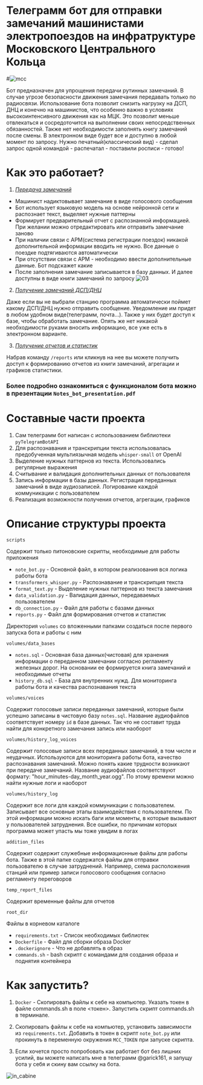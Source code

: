 # Телеграмм бот для отправки замечаний машинистами электропоездов на инфратруктуре Московского Центрального Кольца
#![mcc](https://github.com/garick161/MCC_notes_bot/assets/114688542/fcbfd1cb-0bbc-4594-b718-c9f97ec1effc)

Бот предназначен для упрощения передачи рутинных замечаний. В случае угрозе безопасности движения замечания передавать только по радиосвязи.
Использование бота позволит снизить нагрузку на ДСП, ДНЦ и конечно на машинистов, что особенно важно в условиях высокоинтенсивного движения как на МЦК. Это позволит меньше отвлекаться и сосредоточится на выполнении своих непосредственных обязанностей.
Также нет необходимости заполнять книгу замечаний после смены. В электронном виде будет все и доступно в любой момент по запросу.
Нужно печатный(классический вид) - сделал запрос одной командой - распечатал - поставили росписи - готово!

# Как это работает?

1) <em><u>Передача замечаний</u></em>
- Машинист надиктовывает замечание в виде голосового сообщения
- Бот использует языковую модель на основе нейронной сети и распознает текст, выделяет нужные паттерны
- Формирует предварительный отчет с распознанной информацией. При желании можно отредактировать или отправить замечание заново
- При наличии связи с АРМ(система регистрации поездок) никакой дополнительной информации вводить не нужно. Все данные о поездке подтягиваются автоматически
- При отсутствии связи с АРМ - необходимо ввести дополнительные данные. Бот подскажет какие
- После заполнения замечание записывается в базу данных. И далее доступны в виде книги замечаний по запросу
![03](https://github.com/garick161/MCC_notes_bot/assets/114688542/b93c5d95-f938-4bec-aa38-3c3a58e7dafd)

2) <em><u>Получение замечаний ДСП/ДНЦ</u></em>

Даже если вы не выбрали станцию программа автоматически поймет какому ДСП/ДНЦ нужно отправить сообщение. Уведомление им придет в любом удобном виде(телеграмм, почта...). Также у них будет доступ к базе, чтобы обработать замечание. Опять же нет никакой необходимости руками вносить информацию, все уже есть в электронном варианте.

3) <em><u>Получение отчетов и статистик</u></em>

Набрав команду `/reports` или кликнув на нее вы можете получить доступ к формированию отчетов из книги замечаний, агрегации и графиков статистики.
### Более подробно ознакомиться с функционалом бота можно в презентации `Notes_bot_presentation.pdf`

# Составные части проекта

1. Сам телеграмм бот написан с использованием библиотеки `pyTelegramBotAPI`
2. Для распознавания и транскрипции  текста использовалась предобученная мультиязычная модель `whisper-small` от OpenAI
3. Выделение нужных паттернов из текста. Использовались регулярные выражения
4. Считывание и валидация дополнительных данных от пользователя
5. Запись информации в базы данных. Регистрация переданных замечаний в виде аудиозаписей. Логирование каждой коммуникации с пользователем
6. Реализация возможности получения отчетов, агрегации, графиков

# Описание структуры проекта
`scripts`

Содержит только питоновские скрипты, необходимые для работы приложения

- `note_bot.py`	- Основной файл, в котором реализования вся логика работы бота
- `transformers_whisper.py`	- Распознавание и транскрипция текста
- `format_text.py` -	Выделение нужных паттернов из текста замечания
- `data_validation.py` -	Валидация данных, передаваемых пользователем
- `db_connection.py`	- Файл для работы с базами данных
- `reports.py`	- Файл для формирования отчетов и статистик

Директория `volumes` со вложенными папками создаться после первого запуска бота и работы с ним

`volumes/data_bases`

- `notes.sql`	- Основная база данных(чистовая) для хранения информации о переданном замечании согласно регламенту железных дорог. На основании ее формируется книга замечаний и необходимые отчеты
- `history_db.sql` - База для внутренних нужд. Для мониторинга работы бота и качества распознавания текста

`volumes/voices`

Содержит голосовые записи переданных замечаний, которые были успешно записаны в чистовую базу `notes.sql`. Название аудиофайлов соответствует номеру `id` в базе данных. Так что не составит труда найти для конкретного замечания запись или наоборот

`volumes/history_log_voices`

Содержит голосовые записи всех переданных замечаний, в том числе и неудачных. Используются для мониторинга работы бота, качество распознавания замечаний. Можно понять какие трудности возникают при передаче замечаний. Название аудиофайлов соответствуют формату: "hour_minutes-day_month_year.ogg". По этому времени можно найти нужные логи и наоборот

`volumes/history_log`

Содержит все логи для каждой коммуникации с пользователем. Записывает все основные этапы взаимодействия с пользователем. По этой информации можно искать баги или моменты, в которые вызывают у пользователей затруднения. Все ошибки, по причинам которых программа может упасть мы тоже увидим в логах

`addition_files`

Содержит содержит служебные информационные файлы для работы бота. Также в этой папке содержатся файлы для отправки пользователю в случае затруднений. Например, схема расположения станций или пример записи голосового сообщения согласно регламенту переговоров

`temp_report_files`

Содержит временные файлы для отчетов

`root_dir`

Файлы в корневом каталоге

- `requirements.txt` - Список необходимых библиотек
- `Dockerfile` - Файл для сборки образа Docker
- `.dockerignore`	- Что не добавлять в образ
- `commands.sh`	- bash скрипт с командами для создания образа и поднятия контейнера

# Как запустить?
1) `Docker` - Скопировать файлы к себе на компьютер. Указать токен в файле commands.sh в поле <токен>. Запустить скрипт commands.sh в терминале.

2)  Скопировать файлы к себе на компьютер, установить зависимости из `requirements.txt`. Добавить в токен в скрипт `note_bot.py` или прокинуть в переменную окружения `MCC_TOKEN` при запуске скрипта.

3) Если хочется просто попробовать как работает бот без лишних усилий, вы можете написать мне в телеграмм @garick161, я запущу бота у себя и скину вам ссылку на бота.

![in_cabine](https://github.com/garick161/MCC_notes_bot/assets/114688542/0a61ab16-3341-48f6-9dd5-359e88252b3a)



